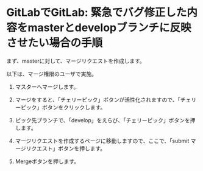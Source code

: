 # GitLabでGitLab: 緊急でバグ修正した内容をmasterとdevelopブランチに反映させたい場合の手順

まず、masterに対して、マージリクエストを作成します。

以下は、マージ権限のユーザで実施。

1. マスターへマージします。

2. マージをすると、「チェリーピック」ボタンが活性化されますので、「チェリーピック」ボタンをクリックします。

3. ピック先ブランチで、「develop」をえらび、「チェリーピック」ボタンを押します。

4. マージリクエストを作成するページに移動しますので、ここで、「submit マージリクエスト」ボタンを押します。

5. Mergeボタンを押します。
